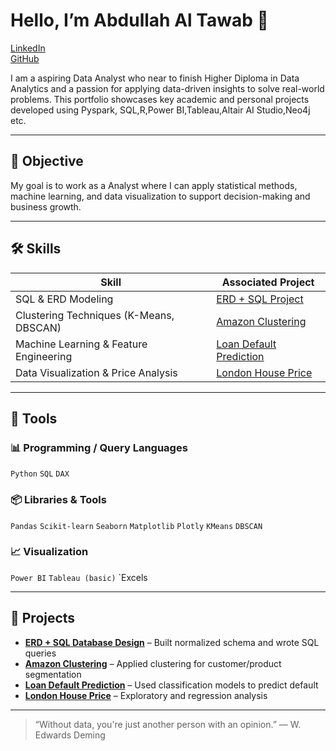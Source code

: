 # Hello, I’m Abdullah Al Tawab 👋

[LinkedIn](https://www.linkedin.com/in/abdullah-al-tawab-aa0a3a2b6/)  
[GitHub](https://github.com/dp600)  

I am a aspiring Data Analyst who near to finish Higher Diploma in Data Analytics and a passion for applying data-driven insights to solve real-world problems. This portfolio showcases key academic and personal projects developed using Pyspark, SQL,R,Power BI,Tableau,Altair AI Studio,Neo4j etc.

---

## 🎯 Objective

My goal is to work as a  Analyst  where I can apply statistical methods, machine learning, and data visualization to support decision-making and business growth.

---

## 🛠 Skills

| Skill                                   | Associated Project                         |
|----------------------------------------|--------------------------------------------|
| SQL & ERD Modeling                     | [ERD + SQL Project](https://github.com/dp600/Data-Analytics-Portfolio/blob/ad738d7555456a5b13ebc0661b3349f11e72d8a1/Database%20project.md)         |
| Clustering Techniques (K-Means, DBSCAN)| [Amazon Clustering](./Data-Mining-CA)       |
| Machine Learning & Feature Engineering | [Loan Default Prediction](./Loan-Default)   |
| Data Visualization & Price Analysis    | [London House Price](./London-House-Price)  |

---

## 🔧 Tools

### 📊 Programming / Query Languages  
`Python` `SQL` `DAX`

### 📦 Libraries & Tools  
`Pandas` `Scikit-learn` `Seaborn` `Matplotlib` `Plotly` `KMeans` `DBSCAN`

### 📈 Visualization  
`Power BI` `Tableau (basic)` `Excels

---

## 📁 Projects

- **[ERD + SQL Database Design](./ERD-Database)** – Built normalized schema and wrote SQL queries
- **[Amazon Clustering](./Data-Mining-CA)** – Applied clustering for customer/product segmentation
- **[Loan Default Prediction](./Loan-Default)** – Used classification models to predict default
- **[London House Price](./London-House-Price)** – Exploratory and regression analysis

---

> “Without data, you're just another person with an opinion.” — W. Edwards Deming
